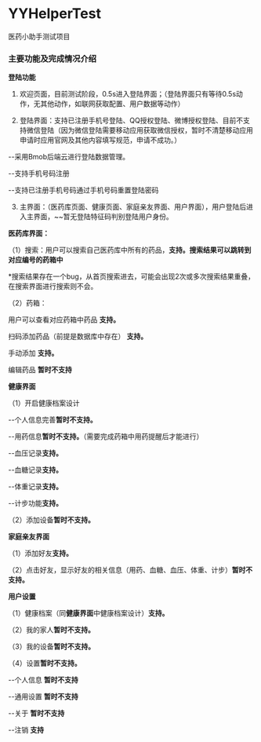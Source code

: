 # YYHelperTest
医药小助手测试项目

### 主要功能及完成情况介绍

**登陆功能**
1. 欢迎页面，目前测试阶段，0.5s进入登陆界面；（登陆界面只有等待0.5s动作，无其他动作，如联网获取配置、用户数据等动作）

2. 登陆界面：支持已注册手机号登陆、QQ授权登陆、微博授权登陆、目前不支持微信登陆（因为微信登陆需要移动应用获取微信授权，暂时不清楚移动应用申请时应用官网及其他内容填写规范，申请不成功。）

--采用Bmob后端云进行登陆数据管理。

--支持手机号码注册

--支持已注册手机号码通过手机号码重置登陆密码

3. 主界面：（医药库页面、健康页面、家庭亲友界面、用户界面），用户登陆后进入主界面，~~暂无登陆特征码判别登陆用户身份。


**医药库界面：**

（1）搜索：用户可以搜索自己医药库中所有的药品，**支持。搜索结果可以跳转到对应编号的药箱中**

*搜索结果存在一个bug，从首页搜索进去，可能会出现2次或多次搜索结果重叠，在搜索界面进行搜索则不会。

（2）药箱：

用户可以查看对应药箱中药品 **支持。**

扫码添加药品（前提是数据库中存在） **支持。**

手动添加 **支持。**

编辑药品 **暂时不支持**


**健康界面**

（1）开启健康档案设计

--个人信息完善**暂时不支持。**

--用药信息**暂时不支持。**（需要完成药箱中用药提醒后才能进行）

--血压记录**支持。**

--血糖记录**支持。**

--体重记录**支持。**

--计步功能**支持。**

（2）添加设备**暂时不支持。**


**家庭亲友界面**

（1）添加好友**支持。**

（2）点击好友，显示好友的相关信息（用药、血糖、血压、体重、计步）**暂时不支持。**


**用户设置**

（1）健康档案（同**健康界面**中健康档案设计）**支持。**

（2）我的家人**暂时不支持。**

（3）我的设备**暂时不支持。**

（4）设置**暂时不支持。**

--个人信息 **暂时不支持**

--通用设置 **暂时不支持**

--关于 **暂时不支持**

--注销 **支持**

